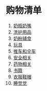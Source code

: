购物清单 
===

1. [奶瓶奶嘴](./Shopping/00.BreastFeeding.md)
2. [洗护用品](./Shopping/01.BodyCare.md)
3. [奶粉辅食](./Shopping/02.BabyFoods.md)
4. [玩具](./Shopping/03.Toys.md)
5. [推车和伞车](./Shopping/04.Strollers.md)
6. [安全相关](./Shopping/05.Safety.md)
7. [药物相关](./Shopping/06.Medical.md)
8. [书籍](./Shopping/07.Books.md)
9. [衣服鞋帽](./Shopping/08.Clothing.md)
10. [睡觉觉](./Shopping/09.Bedding.md)


